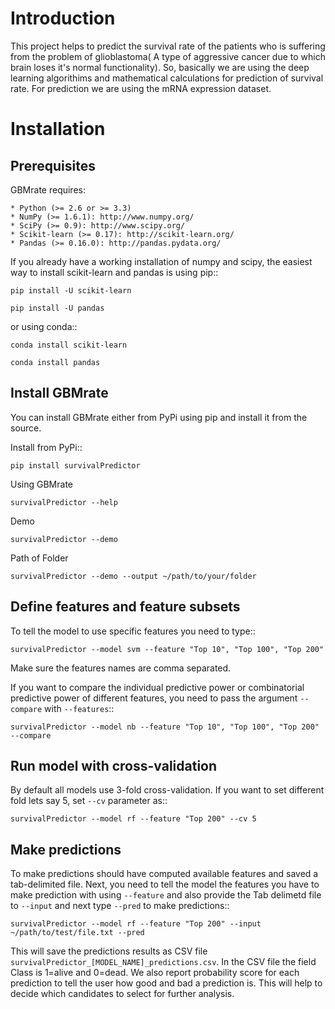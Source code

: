Introduction
============

This project helps to predict the survival rate of the patients who is suffering from the problem of glioblastoma( A type of aggressive cancer due to which brain loses it's normal functionality). So, basically we are using the deep learning algorithims and mathematical calculations for prediction of survival rate. For prediction we are using the mRNA expression dataset.

Installation
============

Prerequisites
-------------
GBMrate requires:

	* Python (>= 2.6 or >= 3.3)
	* NumPy (>= 1.6.1): http://www.numpy.org/
	* SciPy (>= 0.9): http://www.scipy.org/
	* Scikit-learn (>= 0.17): http://scikit-learn.org/
	* Pandas (>= 0.16.0): http://pandas.pydata.org/

If you already have a working installation of numpy and scipy, the easiest way to install scikit-learn and pandas is using pip::

	pip install -U scikit-learn

	pip install -U pandas

or using conda::

	conda install scikit-learn

	conda install pandas


Install GBMrate
-------------------------
You can install GBMrate either from PyPi using pip and install it from the source.

Install from PyPi::

	pip install survivalPredictor


Using GBMrate


	survivalPredictor --help


Demo

	survivalPredictor --demo

Path of Folder

	survivalPredictor --demo --output ~/path/to/your/folder


Define features and feature subsets
-----------------------------------
To tell the model to use specific features you need to type::

	survivalPredictor --model svm --feature "Top 10", "Top 100", "Top 200"

Make sure the features names are comma separated. 

If you want to compare the individual predictive power or combinatorial predictive power of different features, you need to pass the argument ``--compare`` with ``--features``::

	survivalPredictor --model nb --feature "Top 10", "Top 100", "Top 200" --compare


Run model with cross-validation
-------------------------------
By default all models use 3-fold cross-validation. If you want to set different fold lets say 5, set ``--cv`` parameter as::

	survivalPredictor --model rf --feature "Top 200" --cv 5


Make predictions
------------------
To make predictions should have computed available features and saved a tab-delimited file. Next, you need to tell the model the features you have to make prediction with using ``--feature`` and also provide the Tab delimetd file to ``--input`` and next type ``--pred`` to make predictions::

	survivalPredictor --model rf --feature "Top 200" --input ~/path/to/test/file.txt --pred

This will save the predictions results as CSV file ``survivalPredictor_[MODEL_NAME]_predictions.csv``. In the CSV file the field Class is 1=alive and 0=dead. We also report  probability score for each prediction to tell the user how good and bad a prediction is. This will help to decide which candidates to select for further analysis.